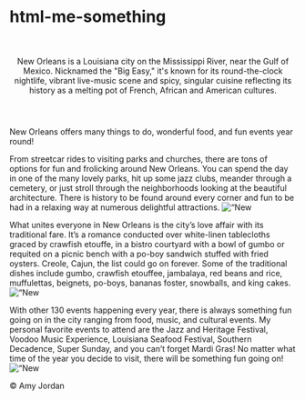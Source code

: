 # html-me-something
<html>
<head> 
  <title>One of my favorite places to travel to is New Orleans </title> </head>
  <br>
  <br>
  <header> New Orleans is a Louisiana city on the Mississippi River, near the Gulf of Mexico. Nicknamed the "Big Easy," it's    known for its round-the-clock nightlife, vibrant live-music scene and spicy, singular cuisine reflecting its history as a   melting pot of French, African and American cultures.
  </header>
<body>
<main> New Orleans offers many things to do, wonderful food, and fun events year round!<br>
</main>
  
<p>From streetcar rides to visiting parks and churches, there are tons of options for fun and frolicking around New Orleans. You can spend the day in one of the many lovely parks, hit up some jazz clubs, meander through a cemetery, or just stroll through the neighborhoods looking at the beautiful architecture. There is history to be found around every corner and fun to be had in a relaxing way at numerous delightful attractions. 
<img src="tipitinas.jpg" alt=“New Orleans attractions">
</p>

<p>What unites everyone in New Orleans is the city’s love affair with its traditional fare. It’s a romance conducted over white-linen tablecloths graced by crawfish etouffe, in a bistro courtyard with a bowl of gumbo or requited on a picnic bench with a po-boy sandwich stuffed with fried oysters. Creole, Cajun, the list could go on forever. Some of the traditional dishes include gumbo, crawfish etouffee, jambalaya, red beans and rice, muffulettas, beignets, po-boys, bananas foster, snowballs, and king cakes. 
<img src=“crawfish.jpg” alt=“New Orleans food">
</p>

<p>With other 130 events happening every year, there is always something fun going on in the city ranging from food, music, and cultural events. My personal favorite events to attend are the Jazz and Heritage Festival, Voodoo Music Experience, Louisiana Seafood Festival, Southern Decadence, Super Sunday, and you can’t forget Mardi Gras! No matter what time of the year you decide to visit, there will be something fun going on!
<img src="indians.jpg" alt=“New Orleans events">
</p>

</body>
<footer> &copy; Amy Jordan 
</footer>
</html>
